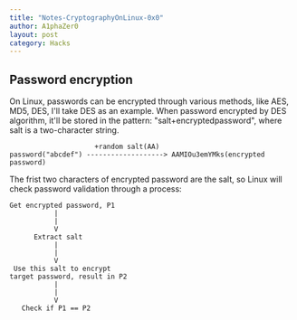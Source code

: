 ```yaml
---
title: "Notes-CryptographyOnLinux-0x0"
author: A1phaZer0
layout: post
category: Hacks
---
```

## Password encryption
On Linux, passwords can be encrypted through various methods, like AES, MD5, DES, I'll take DES as an example. When password encrypted by DES algorithm, it'll be stored in the pattern: "salt+encryptedpassword", where salt is a two-character string.
<!--more-->
```
                     +random salt(AA)
password("abcdef") -------------------> AAMIOu3emYMks(encrypted password)
```
The frist two characters of encrypted password are the salt, so Linux will check password validation through a process:
```
Get encrypted password, P1
           |
           |
           V
      Extract salt
           |
           |
           V
 Use this salt to encrypt 
target password, result in P2
           |
           |
           V
   Check if P1 == P2
```
